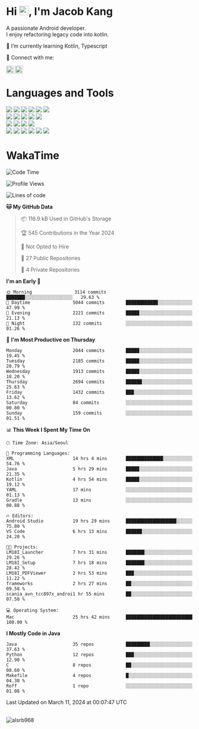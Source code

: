 # Hi <img src="https://media.giphy.com/media/hvRJCLFzcasrR4ia7z/giphy.gif" width="25px">, I'm Jacob Kang
A passionate Android developer.
</br>
I enjoy refactoring legacy code into kotlin.

🌱 I’m currently learning Kotlin, Typescript

🤝 Connect with me:

<a href="https://www.linkedin.com/in/minkyu-kang-b7477b1b2/"><img align="left" src="https://raw.githubusercontent.com/yushi1007/yushi1007/main/images/linkedin.svg" alt="Minkyu Kang | LinkedIn" width="21px"/></a>
<a href="https://www.instagram.com/_jacob_kang/"><img align="left" src="https://raw.githubusercontent.com/yushi1007/yushi1007/main/images/instagram.svg" alt="Jacob Kang | Instagram" width="21px"/></a>

</br>

# Languages and Tools

<div align="left">
<img src="https://img.shields.io/badge/java-007396?logo=java&logoColor=white"/>
<img src="https://img.shields.io/badge/kotlin-7F52FF?logo=kotlin&logoColor=white"/>
<img src="https://img.shields.io/badge/python-3776AB?logo=python&logoColor=white"/>
<img src="https://img.shields.io/badge/bash shell-4EAA25?logo=gnubash&logoColor=white"/>
<img src="https://img.shields.io/badge/c-A8B9CC?logo=c&logoColor=white"/>
<img src="https://img.shields.io/badge/c++-00599C?logo=c%2b%2b&logoColor=white"/>
</div>
<div align="left">
<img src="https://img.shields.io/badge/git-F05032?logo=git&logoColor=white"/>
<img src="https://img.shields.io/badge/github-181717?logo=github&logoColor=white"/>
<img src="https://img.shields.io/badge/mysql-4479A1?logo=mysql&logoColor=white"/>
<img src="https://img.shields.io/badge/sqlite-003B57?logo=sqlite&logoColor=white"/>
<img src="https://img.shields.io/badge/amazon AWS-232F3E?logo=amazonaws&logoColor=white"/>
</div>
<div align="left">
<img src="https://img.shields.io/badge/android-3DDC84?logo=android&logoColor=white"/>
<img src="https://img.shields.io/badge/linux-FCC624?logo=linux&logoColor=white"/>
<img src="https://img.shields.io/badge/flask-000000?logo=flask&logoColor=white"/>
<img src="https://img.shields.io/badge/arduino-00979D?logo=arduino&logoColor=white"/>
</div>
<div align="left">
<img src="https://img.shields.io/badge/slack-4A154B?logo=slack&logoColor=white"/>
<img src="https://img.shields.io/badge/notion-000000?logo=notion&logoColor=white"/>
<img src="https://img.shields.io/badge/jira-0052CC?logo=jira&logoColor=white"/>
<img src="https://img.shields.io/badge/postman-FF6C37?logo=postman&logoColor=white"/>
<img src="https://img.shields.io/badge/intellij-000000?logo=intellijidea&logoColor=white"/>
<img src="https://img.shields.io/badge/pycharm-000000?logo=pycharm&logoColor=white"/>
</div>

# WakaTime

<!--START_SECTION:waka-->
![Code Time](http://img.shields.io/badge/Code%20Time-3%2C585%20hrs%2022%20mins-blue)

![Profile Views](http://img.shields.io/badge/Profile%20Views-0-blue)

![Lines of code](https://img.shields.io/badge/From%20Hello%20World%20I%27ve%20Written-7.5%20million%20lines%20of%20code-blue)

**🐱 My GitHub Data** 

> 📦 116.9 kB Used in GitHub's Storage 
 > 
> 🏆 545 Contributions in the Year 2024
 > 
> 🚫 Not Opted to Hire
 > 
> 📜 27 Public Repositories 
 > 
> 🔑 4 Private Repositories 
 > 
**I'm an Early 🐤** 

```text
🌞 Morning                3114 commits        ███████░░░░░░░░░░░░░░░░░░   29.63 % 
🌆 Daytime                5044 commits        ████████████░░░░░░░░░░░░░   47.99 % 
🌃 Evening                2221 commits        █████░░░░░░░░░░░░░░░░░░░░   21.13 % 
🌙 Night                  132 commits         ░░░░░░░░░░░░░░░░░░░░░░░░░   01.26 % 
```
📅 **I'm Most Productive on Thursday** 

```text
Monday                   2044 commits        █████░░░░░░░░░░░░░░░░░░░░   19.45 % 
Tuesday                  2185 commits        █████░░░░░░░░░░░░░░░░░░░░   20.79 % 
Wednesday                1913 commits        █████░░░░░░░░░░░░░░░░░░░░   18.20 % 
Thursday                 2694 commits        ██████░░░░░░░░░░░░░░░░░░░   25.63 % 
Friday                   1432 commits        ███░░░░░░░░░░░░░░░░░░░░░░   13.62 % 
Saturday                 84 commits          ░░░░░░░░░░░░░░░░░░░░░░░░░   00.80 % 
Sunday                   159 commits         ░░░░░░░░░░░░░░░░░░░░░░░░░   01.51 % 
```


📊 **This Week I Spent My Time On** 

```text
🕑︎ Time Zone: Asia/Seoul

💬 Programming Languages: 
XML                      14 hrs 4 mins       ██████████████░░░░░░░░░░░   54.76 % 
Java                     5 hrs 29 mins       █████░░░░░░░░░░░░░░░░░░░░   21.35 % 
Kotlin                   4 hrs 54 mins       █████░░░░░░░░░░░░░░░░░░░░   19.12 % 
YAML                     17 mins             ░░░░░░░░░░░░░░░░░░░░░░░░░   01.13 % 
Gradle                   13 mins             ░░░░░░░░░░░░░░░░░░░░░░░░░   00.88 % 

🔥 Editors: 
Android Studio           19 hrs 29 mins      ███████████████████░░░░░░   75.80 % 
VS Code                  6 hrs 13 mins       ██████░░░░░░░░░░░░░░░░░░░   24.20 % 

🐱‍💻 Projects: 
LM18I_Launcher           7 hrs 31 mins       ███████░░░░░░░░░░░░░░░░░░   29.26 % 
LM18I_Setup              7 hrs 18 mins       ███████░░░░░░░░░░░░░░░░░░   28.42 % 
LM18I_PDFViewer          2 hrs 53 mins       ███░░░░░░░░░░░░░░░░░░░░░░   11.22 % 
frameworks               2 hrs 27 mins       ██░░░░░░░░░░░░░░░░░░░░░░░   09.58 % 
scania_avn_tcc897x_androi1 hr 55 mins        ██░░░░░░░░░░░░░░░░░░░░░░░   07.50 % 

💻 Operating System: 
Mac                      25 hrs 42 mins      █████████████████████████   100.00 % 
```

**I Mostly Code in Java** 

```text
Java                     35 repos            █████████░░░░░░░░░░░░░░░░   37.63 % 
Python                   12 repos            ███░░░░░░░░░░░░░░░░░░░░░░   12.90 % 
C                        8 repos             ██░░░░░░░░░░░░░░░░░░░░░░░   08.60 % 
Makefile                 4 repos             █░░░░░░░░░░░░░░░░░░░░░░░░   04.30 % 
Roff                     1 repo              ░░░░░░░░░░░░░░░░░░░░░░░░░   01.08 % 
```




 Last Updated on March 11, 2024 at 00:07:47 UTC
<!--END_SECTION:waka-->

</br>

<div align="left">
<img align="left" src="https://github-readme-stats.vercel.app/api/top-langs?username=alsrb968&show_icons=true&locale=en&layout=compact&theme=dark" alt="alsrb968" />
</div>
